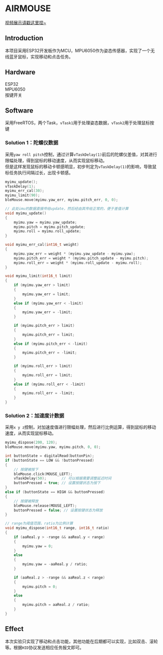 # AIRMOUSE
[视频展示请戳这里捏~](https://www.bilibili.com/video/BV1ab4y1N7Ne/?share_source=copy_web&vd_source=a00a1bf65e172d1e96191b4478c5756e)
## Introduction
本项目采用ESP32开发板作为MCU，MPU6050作为姿态传感器，实现了一个无线蓝牙鼠标，实现移动和点击任务。
## Hardware
ESP32\
MPU6050\
按键开关
## Software
采用FreeRTOS，两个Task，`vTask1`用于处理姿态数据，`vTask2`用于处理鼠标按键
### Solution 1：陀螺仪数据
采用`yaw roll pitch`控制，通过计算`vTaskDelay(1)`前后的陀螺仪差值，对其进行限幅处理，得到鼠标的移动速度，从而实现鼠标移动。\
但是这样发现鼠标的移动卡顿感明显，初步判定为`vTaskDelay(1)`的影响，导致鼠标任务执行间隔过长，出现卡顿感。
```C
myimu_update();
vTaskDelay(1);
myimu_err_cal(30);
myimu_limit(90);
bleMouse.move(myimu.yaw_err, myimu.pitch_err, 0, 0);

// 此处imu的数据直接传给update，然后经由其传给正常的，便于差值计算
void myimu_update()
{
    myimu.yaw = myimu.yaw_update;
    myimu.pitch = myimu.pitch_update;
    myimu.roll = myimu.roll_update;
}

void myimu_err_cal(int16_t weight)
{
    myimu.yaw_err = weight * (myimu.yaw_update - myimu.yaw);
    myimu.pitch_err = weight * (myimu.pitch_update - myimu.pitch);
    myimu.roll_err = weight * (myimu.roll_update - myimu.roll);
}

void myimu_limit(int16_t limit)
{
    if (myimu.yaw_err > limit)
    {
        myimu.yaw_err = limit;
    }
    else if (myimu.yaw_err < -limit)
    {
        myimu.yaw_err = -limit;
    }

    if (myimu.pitch_err > limit)
    {
        myimu.pitch_err = limit;
    }
    else if (myimu.pitch_err < -limit)
    {
        myimu.pitch_err = -limit;
    }

    if (myimu.roll_err > limit)
    {
        myimu.roll_err = limit;
    }
    else if (myimu.roll_err < -limit)
    {
        myimu.roll_err = -limit;
    }
}
```
### Solution 2：加速度计数据
采用`x y z`控制，对加速度值进行限幅处理，然后进行比例运算，得到鼠标的移动速度，从而实现鼠标移动。
```C
myimu_dispose(200, 120);
bleMouse.move(myimu.yaw, myimu.pitch, 0, 0);

int buttonState = digitalRead(buttonPin);
if (buttonState == LOW && !buttonPressed)
{
    // 按键被按下
    bleMouse.click(MOUSE_LEFT);
    vTaskDelay(50);       // 可以根据需要调整延迟时间
    buttonPressed = true; // 设置按键状态为按下
}
else if (buttonState == HIGH && buttonPressed)
{
    // 按键被释放
    bleMouse.release(MOUSE_LEFT);
    buttonPressed = false; // 设置按键状态为释放
}

// range为阈值范围，ratio为比例计算
void myimu_dispose(int16_t range, int16_t ratio)
{
    if (aaReal.y > -range && aaReal.y < range)
    {
        myimu.yaw = 0;
    }
    else
    {
        myimu.yaw = -aaReal.y / ratio;
    }

    if (aaReal.z > -range && aaReal.z < range)
    {
        myimu.pitch = 0;
    }
    else
    {
        myimu.pitch = aaReal.z / ratio;
    }
}
```
## Effect
本次实验只实现了移动和点击功能，其他功能在后期都可以实现，比如双击、滚轮等。根据`HID`协议发送相应任务报文即可。
